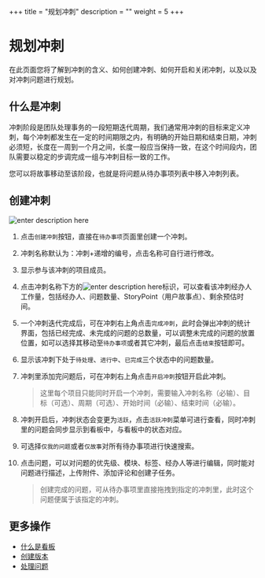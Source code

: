 ﻿+++
title = "规划冲刺"
description = ""
weight = 5
+++

# 规划冲刺
   
在此页面您将了解到冲刺的含义、如何创建冲刺、如何开启和关闭冲刺，以及以及对冲刺问题进行规划。

## 什么是冲刺

冲刺阶段是团队处理事务的一段短期迭代周期，我们通常用冲刺的目标来定义冲刺，每个冲刺都发生在一定的时间期限之内，有明确的开始日期和结束日期，冲刺必须短，长度在一周到一个月之间，长度一般应当保持一致，在这个时间段内，团队需要以稳定的步调完成一组与冲刺目标一致的工作。

您可以将故事移动至该阶段，也就是将问题从待办事项列表中移入冲刺列表。

## 创建冲刺

![enter description here](/docs/user-guide/agile/imge/image19.png)

1. 点击`创建冲刺`按钮，直接在`待办事项`页面里创建一个冲刺。

2. 冲刺名称默认为：冲刺+递增的编号，点击名称可自行进行修改。

3. 显示参与该冲刺的项目成员。

4. 点击冲刺名称下方的![enter description here](/docs/user-guide/agile/imge/image1.png "image1")标识，可以查看该冲刺经办人工作量，包括经办人、问题数量、StoryPoint（用户故事点）、剩余预估时间。

5. 一个冲刺迭代完成后，可在冲刺右上角点击`完成冲刺`，此时会弹出冲刺的统计界面，包括已经完成、未完成的问题的总数量，可以调整未完成的问题的放置位置，如可以选择其移动至`待办事项`或者其它冲刺，最后点击`结束`按钮即可。

6. 显示该冲刺下处于`待处理`、`进行中`、`已完成`三个状态中的问题数量。

7. 冲刺里添加完问题后，可在冲刺右上角点击`开启冲刺`按钮开启此冲刺。

    <blockquote class="note">
    这里每个项目只能同时开启一个冲刺，需要输入冲刺名称（必输）、目标（可选）、周期（可选）、开始时间（必输）、结束时间（必输）。
</blockquote>


8. 冲刺开启后，冲刺状态会变更为`活跃`，点击`活跃冲刺`菜单可进行查看，同时冲刺里的问题会同步显示到看板中，与看板中的状态对应。

9. 可选择`仅我的问题`或者`仅故事`对所有待办事项进行快速搜索。

10. 点击问题，可以对问题的优先级、模块、标签、经办人等进行编辑，同时能对问题进行描述，上传附件、添加评论和创建子任务。

    <blockquote class="note">
    创建完成的问题，可从待办事项里直接拖拽到指定的冲刺里，此时这个问题便属于该指定的冲刺。
</blockquote>


## 更多操作

- [什么是看板](../../sprint)
- [创建版本](../version)
- [处理问题](../../issue/manage-issue) 




